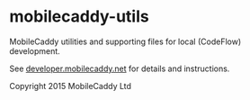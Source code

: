 mobilecaddy-utils
=================

MobileCaddy utilities and supporting files for local (CodeFlow) development.

See [developer.mobilecaddy.net](http://developer.mobilecaddy.net) for details and instructions.

Copyright 2015 MobileCaddy Ltd
